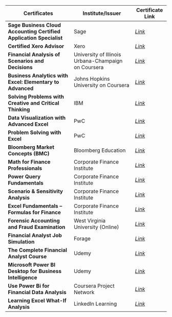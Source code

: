 | Certificates | Institute/Issuer | Certificate Link
| ---- | ----- |---- |
| **Sage Business Cloud Accounting Certified Application Specialist** | Sage |<a href="https://credentials.sage.com/bd17431b-569b-40b8-a925-4a984b842e1d?key=ea7f6cd4588d5af7d9601e2f904087c816203d360b2b29e8b0d013a4d782cf0d#acc.lEWDdhnY">*Link*</a> |
| **Certified Xero Advisor** | Xero |<a href="https://learning.central.xero.com/student/award/9UhwFCL74DtBMTL7GFGeVqE5">*Link*</a> |
| **Financial Analysis of Scenarios and Decisions** | University of Illinois Urbana-Champaign on Coursera |<a href="https://www.coursera.org/account/accomplishments/verify/U04VK6AUX2L5">*Link*</a> |
| **Business Analytics with Excel: Elementary to Advanced** | Johns Hopkins University on Coursera |<a href="https://www.coursera.org/account/accomplishments/verify/XHZES3NKCAWM">*Link*</a> |
| **Solving Problems with Creative and Critical Thinking** | IBM |<a href="https://www.coursera.org/account/accomplishments/verify/C5K4Z34T07FH">*Link*</a> |
| **Data Visualization with Advanced Excel** | PwC |<a href="https://www.coursera.org/account/accomplishments/verify/3UJM4RPJFWYH">*Link*</a>
| **Problem Solving with Excel**  | PwC |<a href="https://www.coursera.org/account/accomplishments/verify/7HLYCBW6445V?utm_source=link&utm_medium=certificate&utm_content=cert_image&utm_campaign=sharing_cta&utm_product=course">*Link*</a>
| **Bloomberg Market Concepts (BMC)** | Bloomberg Education |<a href="https://portal.bloombergforeducation.com/certificates/vZDVEQwBa9eBteVdZQ4oz1fq">*Link*</a>
| **Math for Finance Professionals** | Corporate Finance Institute |<a href="https://credentials.corporatefinanceinstitute.com/8598bb21-8224-441b-b71b-a00f24b21f28">*Link*</a> |
| **Power Query Fundamentals** | Corporate Finance Institute |<a href="https://credentials.corporatefinanceinstitute.com/8b4a2e56-7298-4506-a871-85cb8952a2e2#acc.Tcyfwp92">*Link*</a> |
| **Scenario & Sensitivity Analysis** | Corporate Finance Institute |<a href="https://credentials.corporatefinanceinstitute.com/f191c722-4a15-4fd9-83f3-957d0f1cc456#acc.zsQmuHFK">*Link*</a> |
| **Excel Fundamentals – Formulas for Finance** | Corporate Finance Institute |<a href="https://credentials.corporatefinanceinstitute.com/76d27d8c-106c-4dad-abd1-c5d41395c26f#acc.uaUmyP8i">*Link*</a>
| **Forensic Accounting and Fraud Examination** | West Virginia University (Online) |<a href="https://coursera.org/share/3be203f9e3bde3262fd7805e160d1b61">*Link*</a>
| **Financial Analyst Job Simulation** | Forage |<a href="https://forage-uploads-prod.s3.amazonaws.com/completion-certificates/New%20York%20Jobs%20CEO%20Council/TtC5eCKD3FFzH5xcz_New%20York%20Jobs%20CEO%20Council_wyfTCw9ToBzrCqYFZ_1705899499255_completion_certificate.pdf">*Link*</a> |
| **The Complete Financial Analyst Course** | Udemy |<a href="https://www.udemy.com/certificate/UC-6498e13e-e45b-480e-94e1-de7426ce0568/">*Link*</a>
| **Microsoft Power BI Desktop for Business Intelligence** | Udemy |<a href="https://udemy-certificate.s3.amazonaws.com/pdf/UC-a94b4cf5-7ebb-4534-b674-120bb73c681f.pdf">*Link*</a>
| **Use Power Bi for Financial Data Analysis** | Coursera Project Network |<a href="https://www.coursera.org/account/accomplishments/certificate/MULRZP57QA28">*Link*</a>
| **Learning Excel What-If Analysis** | LinkedIn Learning |<a href="https://www.linkedin.com/learning/certificates/6f48bd7a602cd44b40fe5398827dcd80d865e7d5907dd4ef53421a1409eb270b?u=2146476">*Link*</a>




